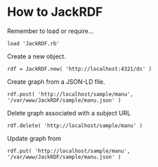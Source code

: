 # How to JackRDF

Remember to load or require...

	load 'JackRDF.rb'

Create a new object.

	rdf = JackRDF.new( 'http://localhost:4321/ds' )

Create graph from a JSON-LD file.

	rdf.post( 'http://localhost/sample/manu', '/var/www/JackRDF/sample/manu.json' )

Delete graph associated with a subject URL

	rdf.delete( 'http://localhost/sample/manu' )

Update graph from

	rdf.put( 'http://localhost/sample/manu', '/var/www/JackRDF/sample/manu.json' )
